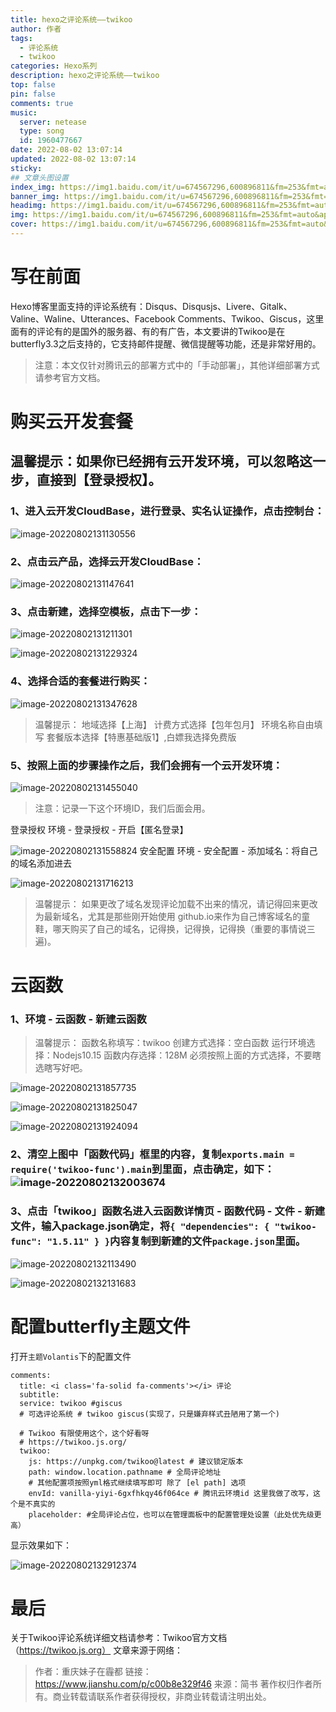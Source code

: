 ```yaml
---
title: hexo之评论系统——twikoo
author: 作者
tags: 
  - 评论系统
  - twikoo
categories: Hexo系列
description: hexo之评论系统——twikoo
top: false
pin: false
comments: true
music:
  server: netease
  type: song
  id: 1960477667
date: 2022-08-02 13:07:14
updated: 2022-08-02 13:07:14
sticky:
## 文章头图设置
index_img: https://img1.baidu.com/it/u=674567296,600896811&fm=253&fmt=auto&app=138&f=JPEG?w=889&h=500
banner_img: https://img1.baidu.com/it/u=674567296,600896811&fm=253&fmt=auto&app=138&f=JPEG?w=889&h=500
headimg: https://img1.baidu.com/it/u=674567296,600896811&fm=253&fmt=auto&app=138&f=JPEG?w=889&h=500
img: https://img1.baidu.com/it/u=674567296,600896811&fm=253&fmt=auto&app=138&f=JPEG?w=889&h=500
cover: https://img1.baidu.com/it/u=674567296,600896811&fm=253&fmt=auto&app=138&f=JPEG?w=889&h=500
---
```

# 写在前面
Hexo博客里面支持的评论系统有：Disqus、Disqusjs、Livere、Gitalk、Valine、Waline、Utterances、Facebook Comments、Twikoo、Giscus，这里面有的评论有的是国外的服务器、有的有广告，本文要讲的Twikoo是在butterfly3.3之后支持的，它支持邮件提醒、微信提醒等功能，还是非常好用的。

> 注意：本文仅针对腾讯云的部署方式中的「手动部署」，其他详细部署方式请参考官方文档。

# 购买云开发套餐
## 温馨提示：如果你已经拥有云开发环境，可以忽略这一步，直接到【登录授权】。
### 1、进入云开发CloudBase，进行登录、实名认证操作，点击控制台：

![image-20220802131130556](https://gcore.jsdelivr.net/gh/txw1314/blog-img@main/douyin/202208021333827.png)

### 2、点击云产品，选择云开发CloudBase：

![image-20220802131147641](https://gcore.jsdelivr.net/gh/txw1314/blog-img@main/douyin/202208021333828.png)

### 3、点击新建，选择空模板，点击下一步：
![image-20220802131211301](https://gcore.jsdelivr.net/gh/txw1314/blog-img@main/douyin/202208021333829.png)

![image-20220802131229324](https://gcore.jsdelivr.net/gh/txw1314/blog-img@main/douyin/202208021333830.png)

### 4、选择合适的套餐进行购买：

![image-20220802131347628](https://gcore.jsdelivr.net/gh/txw1314/blog-img@main/douyin/202208021333831.png)

> 温馨提示：
> 地域选择【上海】
> 计费方式选择【包年包月】
> 环境名称自由填写
> 套餐版本选择【特惠基础版1】,白嫖我选择免费版

### 5、按照上面的步骤操作之后，我们会拥有一个云开发环境：
![image-20220802131455040](https://gcore.jsdelivr.net/gh/txw1314/blog-img@main/douyin/202208021333832.png)

> 注意：记录一下这个环境ID，我们后面会用。

登录授权
环境 - 登录授权 - 开启【匿名登录】

![image-20220802131558824](https://gcore.jsdelivr.net/gh/txw1314/blog-img@main/douyin/202208021333833.png)
安全配置
环境 - 安全配置 - 添加域名：将自己的域名添加进去

![image-20220802131716213](https://gcore.jsdelivr.net/gh/txw1314/blog-img@main/douyin/202208021333834.png)

> 温馨提示：
> 如果更改了域名发现评论加载不出来的情况，请记得回来更改为最新域名，尤其是那些刚开始使用 github.io来作为自己博客域名的童鞋，哪天购买了自己的域名，记得换，记得换，记得换（重要的事情说三遍)。

# 云函数
### 1、环境 - 云函数 - 新建云函数

> 温馨提示：
> 函数名称填写：twikoo
> 创建方式选择：空白函数
> 运行环境选择：Nodejs10.15
> 函数内存选择：128M
> 必须按照上面的方式选择，不要瞎选瞎写好吧。

![image-20220802131857735](https://gcore.jsdelivr.net/gh/txw1314/blog-img@main/douyin/202208021333835.png)

![image-20220802131825047](https://gcore.jsdelivr.net/gh/txw1314/blog-img@main/douyin/202208021333836.png)

![image-20220802131924094](https://gcore.jsdelivr.net/gh/txw1314/blog-img@main/douyin/202208021333837.png)

### 2、清空上图中「函数代码」框里的内容，复制`exports.main = require('twikoo-func').main`到里面，点击确定，如下：![image-20220802132003674](https://gcore.jsdelivr.net/gh/txw1314/blog-img@main/douyin/202208021333838.png)

### 3、点击「twikoo」函数名进入云函数详情页 - 函数代码 - 文件 - 新建文件，输入package.json确定，将`{ "dependencies": { "twikoo-func": "1.5.11" } }`内容复制到新建的文件`package.json`里面。
![image-20220802132113490](https://gcore.jsdelivr.net/gh/txw1314/blog-img@main/douyin/202208021333839.png)

![image-20220802132131683](https://gcore.jsdelivr.net/gh/txw1314/blog-img@main/douyin/202208021333840.png)
# 配置butterfly主题文件
打开`主题Volantis`下的配置文件

```
comments:  
  title: <i class='fa-solid fa-comments'></i> 评论
  subtitle:
  service: twikoo #giscus
  # 可选评论系统 # twikoo giscus(实现了，只是嫌弃样式丑陋用了第一个)

  # Twikoo 有限使用这个，这个好看呀
  # https://twikoo.js.org/
  twikoo:
    js: https://unpkg.com/twikoo@latest # 建议锁定版本
    path: window.location.pathname # 全局评论地址
    # 其他配置项按照yml格式继续填写即可 除了 [el path] 选项
    envId: vanilla-yiyi-6gxfhkqy46f064ce # 腾讯云环境id 这里我做了改写，这个是不真实的
    placeholder: #全局评论占位，也可以在管理面板中的配置管理处设置（此处优先级更高）

```



显示效果如下：

![image-20220802132912374](https://gcore.jsdelivr.net/gh/txw1314/blog-img@main/douyin/202208021333841.png)

# 最后

关于Twikoo评论系统详细文档请参考：Twikoo官方文档（https://twikoo.js.org）
文章来源于网络：

> 作者：重庆妹子在霾都
> 链接：https://www.jianshu.com/p/c00b8e329f46
> 来源：简书
> 著作权归作者所有。商业转载请联系作者获得授权，非商业转载请注明出处。
